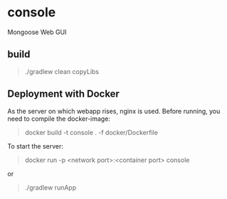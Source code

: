 # console
Mongoose Web GUI

## build
>./gradlew clean copyLibs

## Deployment with Docker
As the server on which webapp rises, nginx is used.
Before running, you need to compile the docker-image:
>docker build -t console . -f docker/Dockerfile 

To start the server:
>docker run -p \<network port\>:\<container port\> console

or 
>./gradlew runApp
